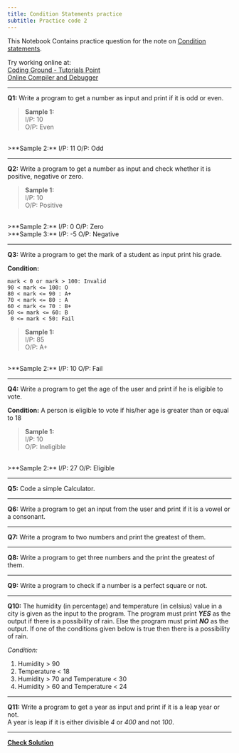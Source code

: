```yaml
---
title: Condition Statements practice
subtitle: Practice code 2
---
```


This Notebook Contains practice question for the note on [Condition statements](Condition_Statements.ipynb).

Try working online at:  
[Coding Ground - Tutorials Point](https://www.tutorialspoint.com/execute_python3_online.php)  
[Online Compiler and Debugger](https://www.onlinegdb.com/online_python_compiler)

---

**Q1:** Write a program to get a number as input and print if it is odd or even.

> **Sample 1:**  
> I/P: 10  
> O/P: Even

<br>
>**Sample 2:**  
I/P: 11  
O/P: Odd

---

**Q2:** Write a program to get a number as input and check whether it is positive, negative or zero.

> **Sample 1:**  
> I/P: 10  
> O/P: Positive

<br>
>**Sample 2:**  
I/P: 0  
O/P: Zero

<br>
>**Sample 3:**  
I/P: -5  
O/P: Negative

---

**Q3:** Write a program to get the mark of a student as input print his grade.

**Condition:**

```
mark < 0 or mark > 100: Invalid
90 < mark <= 100: O
80 < mark <= 90 : A+
70 < mark <= 80 : A
60 < mark <= 70 : B+
50 <= mark <= 60: B
 0 <= mark < 50: Fail
```

> **Sample 1:**  
> I/P: 85  
> O/P: A+

<br>
>**Sample 2:**  
I/P: 10  
O/P: Fail

---

**Q4:** Write a program to get the age of the user and print if he is eligible to vote.

**Condition:**
A person is eligible to vote if his/her age is greater than or equal to 18

> **Sample 1:**  
> I/P: 10  
> O/P: Ineligible

<br>
>**Sample 2:**  
I/P: 27  
O/P: Eligible

---

**Q5:** Code a simple Calculator.

---

**Q6:** Write a program to get an input from the user and print if it is a vowel or a consonant.

---

**Q7:** Write a program to two numbers and print the greatest of them.

---

**Q8:** Write a program to get three numbers and the print the greatest of them.

---

**Q9:** Write a program to check if a number is a perfect square or not.

---

**Q10:** The humidity (in percentage) and temperature (in celsius) value in a city is given as the input to the program. The program must print **_YES_** as the output if there is a possibility of rain. Else the program must print **_NO_** as the output. If one of the conditions given below is true then there is a possibility of rain.

_Condition:_

1. Humidity > 90
2. Temperature < 18
3. Humidity > 70 and Temperature < 30
4. Humidity > 60 and Temperature < 24

---

**Q11:** Write a program to get a year as input and print if it is a leap year or not.  
A year is leap if it is either divisible _4_ or _400_ and not _100_.

---

**[Check Solution](Solution2.ipynb)**

